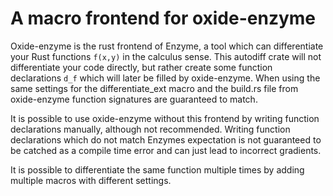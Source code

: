 # A macro frontend for oxide-enzyme

Oxide-enzyme is the rust frontend of Enzyme, a tool which can differentiate your Rust functions `f(x,y)` in the calculus sense.
This autodiff crate will not differentiate your code directly, but rather create some function declarations `d_f` which will later be filled by oxide-enzyme.
When using the same settings for the differentiate\_ext macro and the build.rs file from oxide-enzyme function signatures are guaranteed to match.  

It is possible to use oxide-enzyme without this frontend by writing function declarations manually, although not recommended.
Writing function declarations which do not match Enzymes expectation is not guaranteed to be catched as a compile time error and can just lead to incorrect gradients.  

It is possible to differentiate the same function multiple times by adding multiple macros with different settings.
